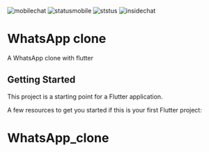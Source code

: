 ![mobilechat](https://user-images.githubusercontent.com/68594765/134806316-55838727-6ddf-4e6b-b51d-68c7a9926b64.png)
![statusmobile](https://user-images.githubusercontent.com/68594765/134806318-5fada3c1-b22b-465d-b83f-60b53d776375.png)
![ststus](https://user-images.githubusercontent.com/68594765/134806321-d2ac8ddf-1b20-4e57-99de-f58bd326ce9d.png)
![insidechat](https://user-images.githubusercontent.com/68594765/134806215-003bb7fc-10bd-47b3-8e10-279298b425ed.png)
# WhatsApp clone

A WhatsApp clone with flutter

## Getting Started

This project is a starting point for a Flutter application.

A few resources to get you started if this is your first Flutter project:


# WhatsApp_clone
